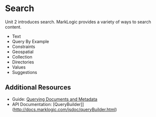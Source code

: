 # Search

Unit 2 introduces search. MarkLogic provides a variety of ways to search 
content. 

- Text
- Query By Example
- Constraints
- Geospatial
- Collection
- Directories
- Values
- Suggestions

## Additional Resources

- Guide: [Querying Documents and Metadata](http://docs.marklogic.com/guide/node-dev/search)
- API Documentation: [QueryBuilder]](http://docs.marklogic.com/jsdoc/queryBuilder.html)
